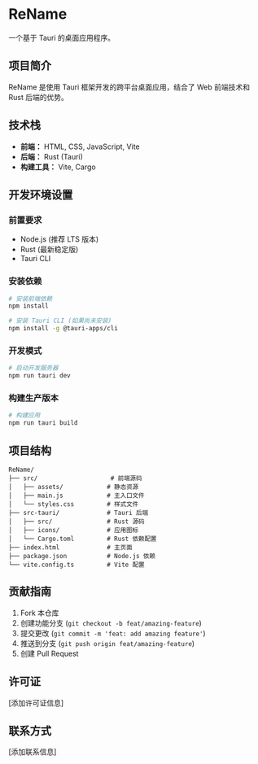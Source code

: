 # ReName

一个基于 Tauri 的桌面应用程序。

## 项目简介

ReName 是使用 Tauri 框架开发的跨平台桌面应用，结合了 Web 前端技术和 Rust 后端的优势。

## 技术栈

- **前端：** HTML, CSS, JavaScript, Vite
- **后端：** Rust (Tauri)
- **构建工具：** Vite, Cargo

## 开发环境设置

### 前置要求

- Node.js (推荐 LTS 版本)
- Rust (最新稳定版)
- Tauri CLI

### 安装依赖

```bash
# 安装前端依赖
npm install

# 安装 Tauri CLI (如果尚未安装)
npm install -g @tauri-apps/cli
```

### 开发模式

```bash
# 启动开发服务器
npm run tauri dev
```

### 构建生产版本

```bash
# 构建应用
npm run tauri build
```

## 项目结构

```
ReName/
├── src/                    # 前端源码
│   ├── assets/            # 静态资源
│   ├── main.js            # 主入口文件
│   └── styles.css         # 样式文件
├── src-tauri/             # Tauri 后端
│   ├── src/               # Rust 源码
│   ├── icons/             # 应用图标
│   └── Cargo.toml         # Rust 依赖配置
├── index.html             # 主页面
├── package.json           # Node.js 依赖
└── vite.config.ts         # Vite 配置
```

## 贡献指南

1. Fork 本仓库
2. 创建功能分支 (`git checkout -b feat/amazing-feature`)
3. 提交更改 (`git commit -m 'feat: add amazing feature'`)
4. 推送到分支 (`git push origin feat/amazing-feature`)
5. 创建 Pull Request

## 许可证

[添加许可证信息]

## 联系方式

[添加联系信息]